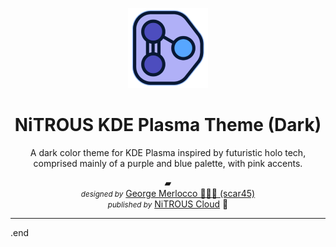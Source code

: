 <p align="center">
<img src="./images/nitrous-theme-logo.png" alt="NiTROUS Theme Logo">
</p>

<h1 align="center">NiTROUS KDE Plasma Theme (Dark)</h1>

<p align="center">
A dark color theme for KDE Plasma inspired by futuristic holo tech, comprised mainly of a purple and blue palette, with pink accents.
</p>

<p align="center">
▰
<br>
<em><small>designed by</small></em> <a href="https://george.merloc.co" title="Visit my website">George Merlocco 👨🏻‍💻 (scar45)</a>
<br>
<em><small>published by</small></em> <a href="https://nitrous.cloud" title="Visit nitrous.cloud">NiTROUS Cloud</a> 💨
</p>

---

.end

